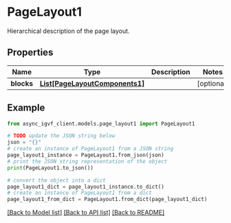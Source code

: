# PageLayout1

Hierarchical description of the page layout.

## Properties

Name | Type | Description | Notes
------------ | ------------- | ------------- | -------------
**blocks** | [**List[PageLayoutComponents1]**](PageLayoutComponents1.md) |  | [optional] 

## Example

```python
from async_igvf_client.models.page_layout1 import PageLayout1

# TODO update the JSON string below
json = "{}"
# create an instance of PageLayout1 from a JSON string
page_layout1_instance = PageLayout1.from_json(json)
# print the JSON string representation of the object
print(PageLayout1.to_json())

# convert the object into a dict
page_layout1_dict = page_layout1_instance.to_dict()
# create an instance of PageLayout1 from a dict
page_layout1_from_dict = PageLayout1.from_dict(page_layout1_dict)
```
[[Back to Model list]](../README.md#documentation-for-models) [[Back to API list]](../README.md#documentation-for-api-endpoints) [[Back to README]](../README.md)


